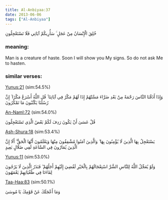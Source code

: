 ```yaml
---
title: Al-Anbiyaa:37
date: 2013-06-06
tags: ["Al-Anbiyaa"]
---
```

خُلِقَ الْإِنْسَانُ مِنْ عَجَلٍ ۚ سَأُرِيكُمْ آيَاتِي فَلَا تَسْتَعْجِلُونِ
### meaning: 
Man is a creature of haste. Soon I will show you My signs. So do not ask Me to hasten.
### similar verses: 

[Yunus:21](/10/21) (sim:54.5%)

وَإِذَا أَذَقْنَا النَّاسَ رَحْمَةً مِنْ بَعْدِ ضَرَّاءَ مَسَّتْهُمْ إِذَا لَهُمْ مَكْرٌ فِي آيَاتِنَا ۚ قُلِ اللَّهُ أَسْرَعُ مَكْرًا ۚ إِنَّ رُسُلَنَا يَكْتُبُونَ مَا تَمْكُرُونَ

[An-Naml:72](/27/72) (sim:54.0%)

قُلْ عَسَىٰ أَنْ يَكُونَ رَدِفَ لَكُمْ بَعْضُ الَّذِي تَسْتَعْجِلُونَ

[Ash-Shura:18](/42/18) (sim:53.4%)

يَسْتَعْجِلُ بِهَا الَّذِينَ لَا يُؤْمِنُونَ بِهَا ۖ وَالَّذِينَ آمَنُوا مُشْفِقُونَ مِنْهَا وَيَعْلَمُونَ أَنَّهَا الْحَقُّ ۗ أَلَا إِنَّ الَّذِينَ يُمَارُونَ فِي السَّاعَةِ لَفِي ضَلَالٍ بَعِيدٍ

[Yunus:11](/10/11) (sim:53.0%)

وَلَوْ يُعَجِّلُ اللَّهُ لِلنَّاسِ الشَّرَّ اسْتِعْجَالَهُمْ بِالْخَيْرِ لَقُضِيَ إِلَيْهِمْ أَجَلُهُمْ ۖ فَنَذَرُ الَّذِينَ لَا يَرْجُونَ لِقَاءَنَا فِي طُغْيَانِهِمْ يَعْمَهُونَ

[Taa-Haa:83](/20/83) (sim:50.1%)

وَمَا أَعْجَلَكَ عَنْ قَوْمِكَ يَا مُوسَىٰ
